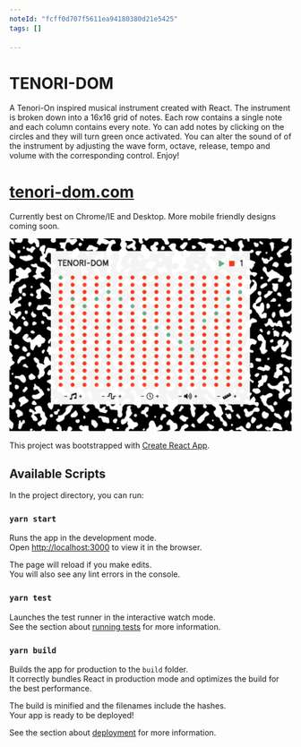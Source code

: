 ```yaml
---
noteId: "fcff0d707f5611ea94180380d21e5425"
tags: []

---
```



TENORI-DOM
==========

A Tenori-On inspired musical instrument created with React. The instrument is broken down 
into a 16x16 grid of notes. Each row contains a single note and each column contains every note. Yo can add notes by clicking on the circles and they will turn green once activated. You can alter the sound of of the instrument by adjusting the wave form, octave, release, tempo and volume with the corresponding control. Enjoy!
  

[tenori-dom.com](https://tenori-dom.com)
=====

Currently best on Chrome/IE and Desktop. More mobile friendly designs coming soon.

![DEMO IMAGE](./public/tenoriDOM.png)




This project was bootstrapped with [Create React App](https://github.com/facebook/create-react-app).

## Available Scripts

In the project directory, you can run:

### `yarn start`

Runs the app in the development mode.<br />
Open [http://localhost:3000](http://localhost:3000) to view it in the browser.

The page will reload if you make edits.<br />
You will also see any lint errors in the console.

### `yarn test`

Launches the test runner in the interactive watch mode.<br />
See the section about [running tests](https://facebook.github.io/create-react-app/docs/running-tests) for more information.

### `yarn build`

Builds the app for production to the `build` folder.<br />
It correctly bundles React in production mode and optimizes the build for the best performance.

The build is minified and the filenames include the hashes.<br />
Your app is ready to be deployed!

See the section about [deployment](https://facebook.github.io/create-react-app/docs/deployment) for more information.

